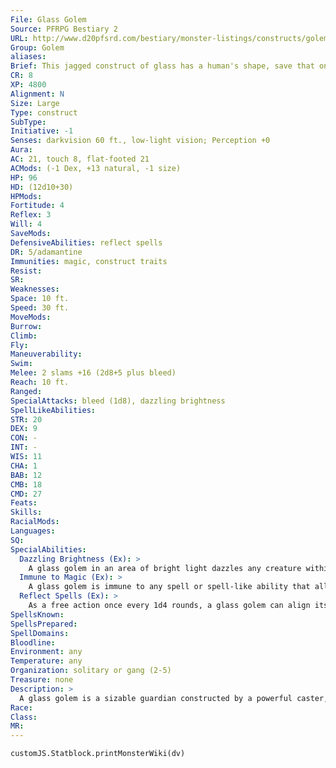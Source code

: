 ```yaml
---
File: Glass Golem
Source: PFRPG Bestiary 2
URL: http://www.d20pfsrd.com/bestiary/monster-listings/constructs/golem/glass-golem
Group: Golem
aliases: 
Brief: This jagged construct of glass has a human's shape, save that one arm ends in a jagged hammer and another in a spike of glass.
CR: 8
XP: 4800
Alignment: N
Size: Large
Type: construct
SubType: 
Initiative: -1
Senses: darkvision 60 ft., low-light vision; Perception +0
Aura: 
AC: 21, touch 8, flat-footed 21
ACMods: (-1 Dex, +13 natural, -1 size)
HP: 96
HD: (12d10+30)
HPMods: 
Fortitude: 4
Reflex: 3
Will: 4
SaveMods: 
DefensiveAbilities: reflect spells
DR: 5/adamantine
Immunities: magic, construct traits
Resist: 
SR: 
Weaknesses: 
Space: 10 ft.
Speed: 30 ft.
MoveMods: 
Burrow: 
Climb: 
Fly: 
Maneuverability: 
Swim: 
Melee: 2 slams +16 (2d8+5 plus bleed)
Reach: 10 ft.
Ranged: 
SpecialAttacks: bleed (1d8), dazzling brightness
SpellLikeAbilities: 
STR: 20
DEX: 9
CON: -
INT: -
WIS: 11
CHA: 1
BAB: 12
CMB: 18
CMD: 27
Feats: 
Skills: 
RacialMods: 
Languages: 
SQ: 
SpecialAbilities:
  Dazzling Brightness (Ex): >
    A glass golem in an area of bright light dazzles any creature within 30 feet that sees it for 1 round (Fortitude DC 16 negates). Once a creature makes its save against this ability, it is immune to that golem's brightness for 24 hours. The DC is Constitution-based.
  Immune to Magic (Ex): >
    A glass golem is immune to any spell or spell-like ability that allows spell resistance. In addition, certain spells and effects function differently against a glass golem, as noted below.  • A shatter spell damages a glass golem as if it were a crystalline creature.  • A keen edge spell affects all of a glass golem's slam attacks as if they were slashing weapons.  • A magical attack that deals cold damage slows a glass golem (as the slow spell) for 3 rounds (no saving throw).  • A magical attack that deals fire damage ends any slow effect on the golem and heals 1 point of damage for each 3 points of damage the attack would otherwise deal. If the amount of healing would cause the golem to exceed its full normal hit points, it gains any excess as temporary hit points. A glass golem gets no saving throw against fire effects.
  Reflect Spells (Ex): >
    As a free action once every 1d4 rounds, a glass golem can align its internal structure to enhance its resistance to magic for 1 round. During this time, the golem reflects spells (even spells that function differently against the golem as described in its immune to magic ability) as if under the effect of a spell turning spell.
SpellsKnown: 
SpellsPrepared: 
SpellDomains: 
Bloodline: 
Environment: any
Temperature: any
Organization: solitary or gang (2-5)
Treasure: none
Description: >
  A glass golem is a sizable guardian constructed by a powerful caster, usually in the shape of an armored humanoid. They are more common in desert lands where quartz-based sand is readily available, or in urban centers where glassblowing is commonplace.  A typical glass golem is 10 feet tall and weighs 2,500 pounds.  Stained Glass Golems (+0 CR): Divine casters sometimes build glass golems that resemble the windowpanes commonly found in temples. Thin and agile, these colorful beings often act as spies, wielding powers of stealth that their other counterparts do not possess. A stained glass golem has a +8 racial bonus on Stealth checks.  Construction  A glass golem's body is made from 2,500 pounds of glass mixed with special salts and rare minerals worth 1,000 gp.  GLASS GOLEM  CL 10th; Price 33,000 gp (glass); 39,400 (stained glass)  Construction  Requirements Craft Construct, animate objects, flame strike, geas/ quest, spell turning, creator must be caster level 10th; Skill Craft (sculptures) DC 17; Cost 17,000 gp (glass golem); 20,200 gp (stained glass golem)
Race: 
Class: 
MR: 
---
```

```dataviewjs
customJS.Statblock.printMonsterWiki(dv)
```
